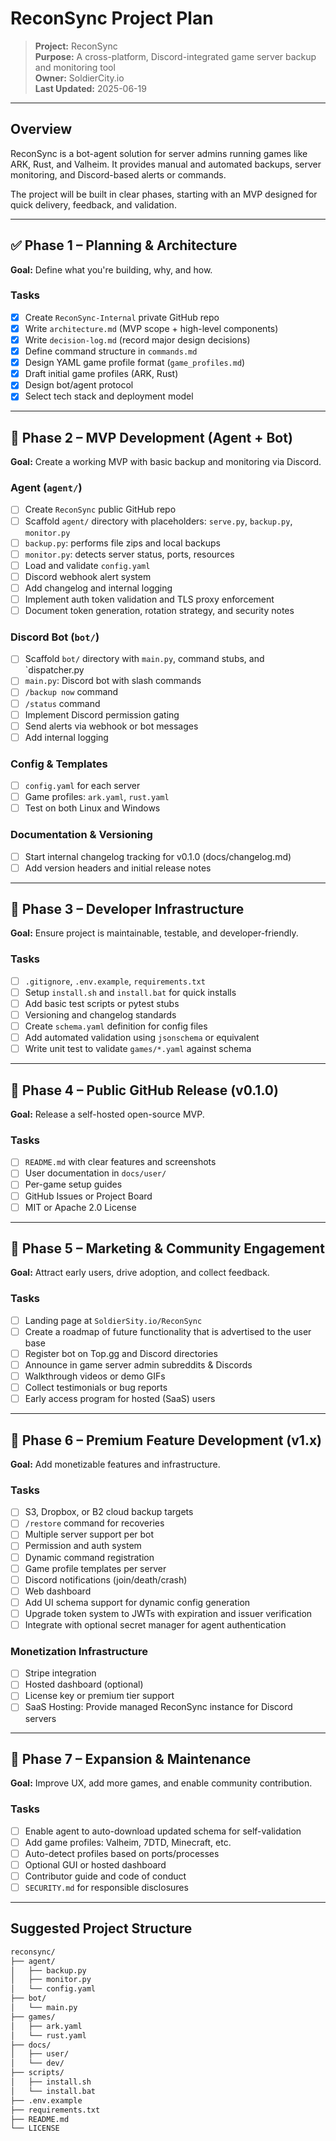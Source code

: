 # ReconSync Project Plan

> **Project:** ReconSync  
> **Purpose:** A cross-platform, Discord-integrated game server backup and monitoring tool  
> **Owner:** SoldierCity.io  
> **Last Updated:** 2025-06-19

---

## Overview

ReconSync is a bot-agent solution for server admins running games like ARK, Rust, and Valheim. It provides manual and automated backups, server monitoring, and Discord-based alerts or commands.

The project will be built in clear phases, starting with an MVP designed for quick delivery, feedback, and validation.

---

## ✅ Phase 1 – Planning & Architecture

**Goal:** Define what you're building, why, and how.

### Tasks
- [X] Create `ReconSync-Internal` private GitHub repo
- [X] Write `architecture.md` (MVP scope + high-level components)
- [X] Write `decision-log.md` (record major design decisions)
- [X] Define command structure in `commands.md`
- [X] Design YAML game profile format (`game_profiles.md`)
- [X] Draft initial game profiles (ARK, Rust)
- [X] Design bot/agent protocol
- [X] Select tech stack and deployment model

---

## 🔹 Phase 2 – MVP Development (Agent + Bot)

**Goal:** Create a working MVP with basic backup and monitoring via Discord.

### Agent (`agent/`)
- [ ] Create `ReconSync` public GitHub repo
- [ ] Scaffold `agent/` directory with placeholders: `serve.py`, `backup.py`, `monitor.py`
- [ ] `backup.py`: performs file zips and local backups
- [ ] `monitor.py`: detects server status, ports, resources
- [ ] Load and validate `config.yaml`
- [ ] Discord webhook alert system
- [ ] Add changelog and internal logging
- [ ] Implement auth token validation and TLS proxy enforcement
- [ ] Document token generation, rotation strategy, and security notes

### Discord Bot (`bot/`)
- [ ] Scaffold `bot/` directory with `main.py`, command stubs, and `dispatcher.py
- [ ] `main.py`: Discord bot with slash commands
- [ ] `/backup now` command
- [ ] `/status` command
- [ ] Implement Discord permission gating
- [ ] Send alerts via webhook or bot messages
- [ ] Add internal logging

### Config & Templates
- [ ] `config.yaml` for each server
- [ ] Game profiles: `ark.yaml`, `rust.yaml`
- [ ] Test on both Linux and Windows

### Documentation & Versioning
- [ ] Start internal changelog tracking for v0.1.0 (docs/changelog.md)
- [ ] Add version headers and initial release notes

---

## 🔹 Phase 3 – Developer Infrastructure

**Goal:** Ensure project is maintainable, testable, and developer-friendly.

### Tasks
- [ ] `.gitignore`, `.env.example`, `requirements.txt`
- [ ] Setup `install.sh` and `install.bat` for quick installs
- [ ] Add basic test scripts or pytest stubs
- [ ] Versioning and changelog standards
- [ ] Create `schema.yaml` definition for config files
- [ ] Add automated validation using `jsonschema` or equivalent
- [ ] Write unit test to validate `games/*.yaml` against schema

---

## 🔹 Phase 4 – Public GitHub Release (v0.1.0)

**Goal:** Release a self-hosted open-source MVP.

### Tasks
- [ ] `README.md` with clear features and screenshots
- [ ] User documentation in `docs/user/`
- [ ] Per-game setup guides
- [ ] GitHub Issues or Project Board
- [ ] MIT or Apache 2.0 License

---

## 🔹 Phase 5 – Marketing & Community Engagement

**Goal:** Attract early users, drive adoption, and collect feedback.

### Tasks
- [ ] Landing page at `SoldierSity.io/ReconSync`
- [ ] Create a roadmap of future functionality that is advertised to the user base
- [ ] Register bot on Top.gg and Discord directories
- [ ] Announce in game server admin subreddits & Discords
- [ ] Walkthrough videos or demo GIFs
- [ ] Collect testimonials or bug reports
- [ ] Early access program for hosted (SaaS) users
      
---

## 🔹 Phase 6 – Premium Feature Development (v1.x)

**Goal:** Add monetizable features and infrastructure.

### Tasks
- [ ] S3, Dropbox, or B2 cloud backup targets
- [ ] `/restore` command for recoveries
- [ ] Multiple server support per bot
- [ ] Permission and auth system
- [ ] Dynamic command registration
- [ ] Game profile templates per server
- [ ] Discord notifications (join/death/crash)
- [ ] Web dashboard
- [ ] Add UI schema support for dynamic config generation
- [ ] Upgrade token system to JWTs with expiration and issuer verification
- [ ] Integrate with optional secret manager for agent authentication

### Monetization Infrastructure
- [ ] Stripe integration
- [ ] Hosted dashboard (optional)
- [ ] License key or premium tier support
- [ ] SaaS Hosting: Provide managed ReconSync instance for Discord servers

---

## 🔹 Phase 7 – Expansion & Maintenance

**Goal:** Improve UX, add more games, and enable community contribution.

### Tasks
- [ ] Enable agent to auto-download updated schema for self-validation
- [ ] Add game profiles: Valheim, 7DTD, Minecraft, etc.
- [ ] Auto-detect profiles based on ports/processes
- [ ] Optional GUI or hosted dashboard
- [ ] Contributor guide and code of conduct
- [ ] `SECURITY.md` for responsible disclosures   

---

## Suggested Project Structure

```bash
reconsync/
├── agent/
│   ├── backup.py
│   ├── monitor.py
│   └── config.yaml
├── bot/
│   └── main.py
├── games/
│   ├── ark.yaml
│   └── rust.yaml
├── docs/
│   ├── user/
│   └── dev/
├── scripts/
│   ├── install.sh
│   └── install.bat
├── .env.example
├── requirements.txt
├── README.md
└── LICENSE
```

